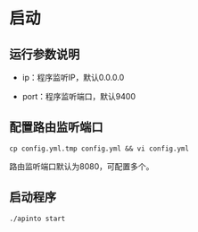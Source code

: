 # 启动

## 运行参数说明
* ip：程序监听IP，默认0.0.0.0

* port：程序监听端口，默认9400

## 配置路由监听端口

```shell
cp config.yml.tmp config.yml && vi config.yml
```

路由监听端口默认为8080，可配置多个。

## 启动程序

```shell
./apinto start
```
